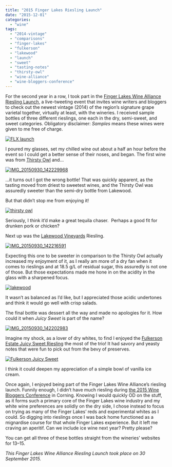 ```yaml
---
title: "2015 Finger Lakes Riesling Launch"
date: "2015-12-01"
categories:
  - "wine"
tags:
  - "2014-vintage"
  - "comparisons"
  - "finger-lakes"
  - "fulkerson"
  - "lakewood"
  - "launch"
  - "sweet"
  - "tasting-notes"
  - "thirsty-owl"
  - "wine-alliance"
  - "wine-bloggers-conference"
---
```


For the second year in a row, I took part in the [Finger Lakes Wine Alliance Riesling Launch](http://www.fingerlakeswinealliance.com/), a live-tweeting event that invites wine writers and bloggers to check out the newest vintage (2014) of the region’s signature grape varietal together, virtually at least, with the wineries. I received sample bottles of three different rieslings, one each in the dry, semi-sweet, and sweet categories. Obligatory disclaimer: _Samples_ means these wines were given to me free of charge.

[![FLX launch](http://s3.amazonaws.com/thegourmez-wpmedia/2015/11/FLX-launch-500x500.jpg)](http://s3.amazonaws.com/thegourmez-wpmedia/2015/11/FLX-launch.jpg)

I poured my glasses, set my chilled wine out about a half an hour before the event so I could get a better sense of their noses, and began. The first wine was from [Thirsty Owl](http://www.thirstyowl.com/) and…

[![IMG_20150930_142229968](http://s3.amazonaws.com/thegourmez-wpmedia/2015/11/IMG_20150930_142229968-281x500.jpg)](http://s3.amazonaws.com/thegourmez-wpmedia/2015/11/IMG_20150930_142229968.jpg)

…it turns out I got the wrong bottle! That was quickly apparent, as the tasting moved from driest to sweetest wines, and the Thirsty Owl was assuredly sweeter than the semi-dry bottle from Lakewood.

But that didn’t stop me from enjoying it!

[![thirsty owl](http://s3.amazonaws.com/thegourmez-wpmedia/2015/11/thirsty-owl-500x436.jpg)](http://s3.amazonaws.com/thegourmez-wpmedia/2015/11/thirsty-owl.jpg)

Seriously, I think it’d make a great tequila chaser.  Perhaps a good fit for drunken pork or chicken?

Next up was the [Lakewood Vineyards](http://lakewoodvineyards.com/) Riesling.

[![IMG_20150930_142216591](http://s3.amazonaws.com/thegourmez-wpmedia/2015/11/IMG_20150930_142216591-281x500.jpg)](http://s3.amazonaws.com/thegourmez-wpmedia/2015/11/IMG_20150930_142216591.jpg)

Expecting this one to be sweeter in comparison to the Thirsty Owl actually increased my enjoyment of it, as I really am more of a dry fan when it comes to rieslings and at 18.5 g/L of residual sugar, this assuredly is not one of those. But those expectations made me hone in on the acidity in the glass with a sharpened focus.

[![lakewood](http://s3.amazonaws.com/thegourmez-wpmedia/2015/11/lakewood-500x433.jpg)](http://s3.amazonaws.com/thegourmez-wpmedia/2015/11/lakewood.jpg)

It wasn’t as balanced as I’d like, but I appreciated those acidic undertones and think it would go well with crisp salads.

The final bottle was dessert all the way and made no apologies for it. How could it when _Juicy Sweet_ is part of the name?

[![IMG_20150930_142202983](http://s3.amazonaws.com/thegourmez-wpmedia/2015/11/IMG_20150930_142202983-281x500.jpg)](http://s3.amazonaws.com/thegourmez-wpmedia/2015/11/IMG_20150930_142202983.jpg)

Imagine my shock, as a lover of dry whites, to find I enjoyed the [Fulkerson Estate Juicy Sweet Riesling](http://www.fulkersonwinery.com/) the most of the trio! It had savory and yeasty notes that were fun to pick out from the bevy of preserves.

[![Fulkerson Juicy Sweet](http://s3.amazonaws.com/thegourmez-wpmedia/2015/11/Fulkerson-Juicy-Sweet-500x287.jpg)](http://s3.amazonaws.com/thegourmez-wpmedia/2015/11/Fulkerson-Juicy-Sweet.jpg)

I think it could deepen my appreciation of a simple bowl of vanilla ice cream.

Once again, I enjoyed being part of the Finger Lakes Wine Alliance’s riesling launch. Funnily enough, I didn’t have much riesling during [the 2015 Wine Bloggers Conference](http://thegourmez.com/category/beer-wine-sake-review/wine-bloggers-conference-2015/) in Corning. Knowing I would quickly OD on the stuff, as it forms such a primary core of the Finger Lakes wine industry and my white wine preferences are solidly on the dry side, I chose instead to focus on trying as many of the Finger Lakes’ reds and experimental whites as I could. So digging into rieslings once I was back home functioned as a mignardise course for that whole Finger Lakes experience. But it left me craving an aperitif. Can we include ice wine next year? Pretty please?

You can get all three of these bottles straight from the wineries’ websites for $13–$15.

_This Finger Lakes Wine Alliance Riesling Launch took place on 30 September 2015._
